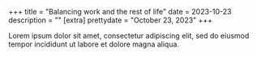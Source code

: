+++
title = "Balancing work and the rest of life"
date = 2023-10-23
description = ""
[extra]
prettydate = "October 23, 2023"
+++

Lorem ipsum dolor sit amet, consectetur adipiscing elit, sed do eiusmod tempor incididunt ut labore et dolore magna aliqua.
